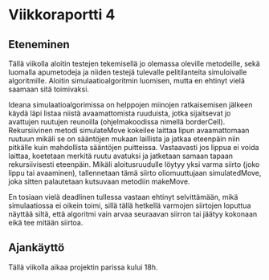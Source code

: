 # Viikkoraportti 4

## Eteneminen

Tällä viikolla aloitin testejen tekemisellä jo olemassa oleville metodeille, sekä luomalla apumetodeja ja niiden testejä tulevalle pelitilanteita simuloivalle algoritmille. Aloitin simulaatioalgoritmin luomisen, mutta en ehtinyt vielä saamaan sitä toimivaksi.

Ideana simulaatioalgorimissa on helppojen miinojen ratkaisemisen jälkeen käydä läpi listaa niistä avaamattomista ruuduista, jotka sijaitsevat jo avattujen ruutujen reunoilla (ohjelmakoodissa nimellä borderCell). Rekursiivinen metodi simulateMove kokeilee laittaa lipun avaamattomaan ruutuun mikäli se on sääntöjen mukaan laillista ja jatkaa eteenpäin niin pitkälle kuin mahdollista sääntöjen puitteissa. Vastaavasti jos lippua ei voida laittaa, koetetaan merkitä ruutu avatuksi ja jatketaan samaan tapaan rekursiivisesti eteenpäin. Mikäli aloitusruudulle löytyy yksi varma siirto (joko lippu tai avaaminen), tallennetaan tämä siirto oliomuuttujaan simulatedMove, joka sitten palautetaan kutsuvaan metodiin makeMove.

En tosiaan vielä deadlinen tullessa vastaan ehtinyt selvittämään, mikä simulaatiossa ei oikein toimi, sillä tällä hetkellä varmojen siirtojen loputtua näyttää siltä, että algoritmi vain arvaa seuraavan siirron tai jäätyy kokonaan eikä tee mitään siirtoa.

## Ajankäyttö

Tällä viikolla aikaa projektin parissa kului 18h.
